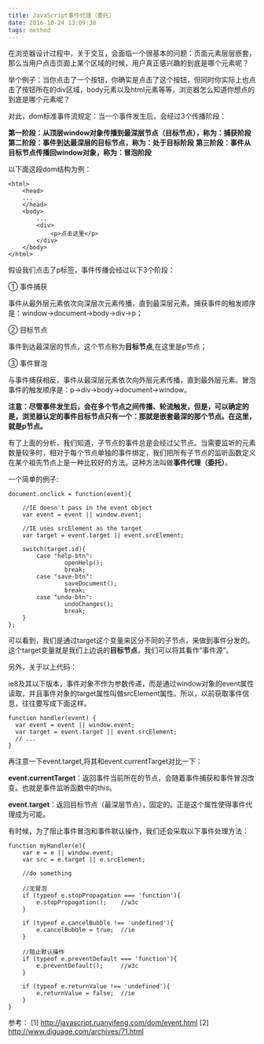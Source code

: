```yaml
---
title: JavaScript事件代理（委托）
date: 2016-10-24 13:09:38
tags: method
---
```


在浏览器设计过程中，关于交互，会面临一个很基本的问题：页面元素层层嵌套，那么当用户点击页面上某个区域的时候，用户真正感兴趣的到底是哪个元素呢？

举个例子：当你点击了一个按钮，你确实是点击了这个按钮，但同时你实际上也点击了按钮所在的div区域，body元素以及html元素等等，浏览器怎么知道你想点的到底是哪个元素呢？

对此，dom标准事件流规定：当一个事件发生后，会经过3个传播阶段：

<!-- more -->

**第一阶段：从顶层window对象传播到最深层节点（目标节点），称为：捕获阶段**
**第二阶段：事件到达最深层的目标节点，称为：处于目标阶段**
**第三阶段：事件从目标节点传播回window对象，称为：冒泡阶段**

以下面这段dom结构为例：

```
<html>
	<head>
    ...
	</head>
	<body>
        ...
		<div>
			<p>点击这里</p>
		</div>
	</body>
</html>
```
假设我们点击了p标签，事件传播会经过以下3个阶段：

① 事件捕获 

事件从最外层元素依次向深层次元素传播，直到最深层元素。捕获事件的触发顺序是：window->document->body->div->p；

② 目标节点

事件到达最深层的节点，这个节点称为**目标节点**,在这里是p节点；

③ 事件冒泡

与事件捕获相反，事件从最深层元素依次向外层元素传播，直到最外层元素。冒泡事件的触发顺序是：p->div->body->document->window。

**注意：尽管事件发生后，会在多个节点之间传播、轮流触发，但是，可以确定的是，浏览器认定的事件目标节点只有一个：那就是嵌套最深的那个节点。在这里，就是p节点。**

有了上面的分析，我们知道，子节点的事件总是会经过父节点。当需要监听的元素数量较多时，相对于每个节点单独的事件绑定，我们把所有子节点的监听函数定义在某个祖先节点上是一种比较好的方法。这种方法叫做**事件代理（委托）**。

一个简单的例子:

```
document.onclick = function(event){

    //IE doesn't pass in the event object
    var event = event || window.event;

    //IE uses srcElement as the target
    var target = event.target || event.srcElement;

    switch(target.id){
        case "help-btn":
                openHelp();
                break;
        case "save-btn":
                saveDocument();
                break;
        case "undo-btn":
                undoChanges();
                break;
    }
};
```

可以看到，我们是通过target这个变量来区分不同的子节点，来做到事件分发的。这个target变量就是我们上边说的**目标节点**，我们可以将其看作“事件源”。

另外，关于以上代码：

ie8及其以下版本，事件对象不作为参数传递，而是通过window对象的event属性读取，并且事件对象的target属性叫做srcElement属性。所以，以前获取事件信息，往往要写成下面这样。

```
function handler(event) {
  var event = event || window.event;
  var target = event.target || event.srcElement;
  // ...
}
```

再注意一下event.target,将其和event.currentTarget对比一下：

**event.currentTarget**：返回事件当前所在的节点，会随着事件捕获和事件冒泡改变。也就是事件监听函数中的this。

**event.target**：返回目标节点（最深层节点），固定的。正是这个属性使得事件代理成为可能。

有时候，为了阻止事件冒泡和事件默认操作，我们还会采取以下事件处理方法：

```
function myHandler(e){
    var e = e || window.event;
    var src = e.target || e.srcElement;

    //do something

    //无冒泡
    if (typeof e.stopPropagation === 'function'){
        e.stopPropagation();    //w3c
    }

    if (typeof e.cancelBubble !== 'undefined'){
        e.cancelBubble = true;  //ie
    }

    //阻止默认操作
    if (typeof e.preventDefault === 'function'){
        e.preventDefault();     //w3c
    }

    if (typeof e.returnValue !== 'undefined'){
        e.returnValue = false;  //ie
    }
}
```



参考：
[1] http://javascript.ruanyifeng.com/dom/event.html
[2] http://www.diguage.com/archives/71.html
